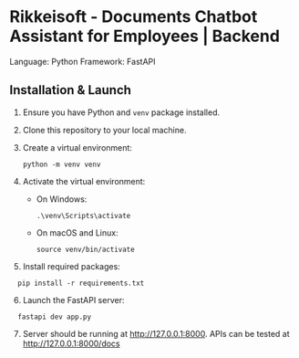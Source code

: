 # Rikkeisoft - Documents Chatbot Assistant for Employees | Backend

Language: Python
Framework: FastAPI

## Installation & Launch

1. Ensure you have Python and `venv` package installed.
2. Clone this repository to your local machine.
3. Create a virtual environment:

   ```
   python -m venv venv
   ```
4. Activate the virtual environment:

   * On Windows:

     ```
     .\venv\Scripts\activate
     ```
   * On macOS and Linux:

     ```
     source venv/bin/activate
     ```

5. Install required packages:
  ```
    pip install -r requirements.txt
  ```

6. Launch the FastAPI server:
  ```
    fastapi dev app.py
  ```

7. Server should be running at <http://127.0.0.1:8000>. APIs can be tested at <http://127.0.0.1:8000/docs>
